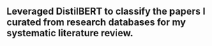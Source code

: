 ## Leveraged DistilBERT to classify the papers I curated from research databases for my systematic literature review.



